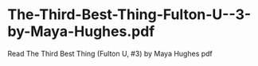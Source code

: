 # The-Third-Best-Thing-Fulton-U--3-by-Maya-Hughes.pdf
Read The Third Best Thing (Fulton U, #3) by Maya Hughes pdf
